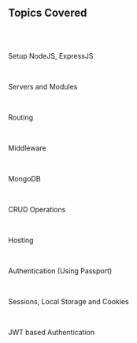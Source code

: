 <h2>Topics Covered</h2><br><br>
<p>Setup NodeJS, ExpressJS </p><br>
<p>Servers and Modules</p><br>
<p>Routing</p><br>
<p>Middleware</p><br>
<p>MongoDB</p><br>
<p>CRUD Operations</p><br>
<p>Hosting</p><br>
<p>Authentication (Using Passport)</p><br>
<p>Sessions, Local Storage and Cookies</p><br>
<p>JWT based Authentication</p><br>

